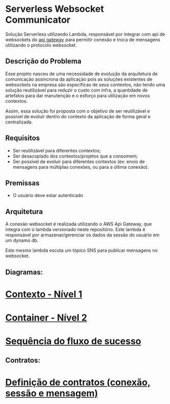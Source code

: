 # Serverless Websocket Communicator

Solução Serverless utilizando Lambda, responsável por integrar com api de websockets do [api gateway](https://docs.aws.amazon.com/apigateway/latest/developerguide/apigateway-websocket-api-overview.html) para permitir conexão e troca de mensagens utilizando o protocolo websocket.

## Descrição do Problema

Esse projeto nasceu de uma necessidade de evolução da arquitetura de comunicação assíncrona da aplicação pois as soluções existentes de websockets na empresa são específicas de seus contextos, não tendo uma solução reutilizável para reduzir o custo com infra, a quantidade de artefatos para dar manutenção e o esforço para utilização em novos contextos.

Assim, essa solução foi proposta com o objetivo de ser reutilizável e possível de evoluir dentro do contexto da aplicação de forma geral e centralizada.

                                                                                                      
## Requisitos

 - Ser reutilizável para diferentes contextos;
 - Ser desacoplado dos contextos/projetos que a consomem;
 - Ser possível de evoluir para diferentes contextos (ex: envio de mensagens para múltiplas conexões, ou para a última conexão).

## Premissas

 - O usuário deve estar autenticado

## Arquitetura

A conexão websocket é realizada utilizando o AWS Api Gateway, que integra com o lambda versionado neste repositório. Este lambda é responsável por armazenar/gerenciar os dados da sessão do usuário em um dynamo db.

Este mesmo lambda escuta um tópico SNS para publicar mensagens no websocket.

## Diagramas:

# [Contexto - Nível 1](./diagrams/context-architectural-diagram.md)
# [Container - Nível 2](./diagrams/container-architectural-diagram.md)
# [Sequência do fluxo de sucesso](./diagrams/success-flow-sequence-diagram.md)


## Contratos:

# [Definição de contratos (conexão, sessão e mensagem)](./contracts-definition.md)
